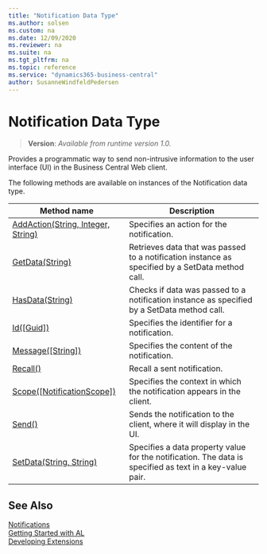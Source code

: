 ```yaml
---
title: "Notification Data Type"
ms.author: solsen
ms.custom: na
ms.date: 12/09/2020
ms.reviewer: na
ms.suite: na
ms.tgt_pltfrm: na
ms.topic: reference
ms.service: "dynamics365-business-central"
author: SusanneWindfeldPedersen
---
```

[//]: # (START>DO_NOT_EDIT)
[//]: # (IMPORTANT:Do not edit any of the content between here and the END>DO_NOT_EDIT.)
[//]: # (Any modifications should be made in the .xml files in the ModernDev repo.)
# Notification Data Type
> **Version**: _Available from runtime version 1.0._

Provides a programmatic way to send non-intrusive information to the user interface (UI) in the Business Central Web client.



The following methods are available on instances of the Notification data type.

|Method name|Description|
|-----------|-----------|
|[AddAction(String, Integer, String)](notification-addaction-method.md)|Specifies an action for the notification.|
|[GetData(String)](notification-getdata-method.md)|Retrieves data that was passed to a notification instance as specified by a SetData method call.|
|[HasData(String)](notification-hasdata-method.md)|Checks if data was passed to a notification instance as specified by a SetData method call.|
|[Id([Guid])](notification-id-method.md)|Specifies the identifier for a notification.|
|[Message([String])](notification-message-method.md)|Specifies the content of the notification.|
|[Recall()](notification-recall-method.md)|Recall a sent notification.|
|[Scope([NotificationScope])](notification-scope-method.md)|Specifies the context in which the notification appears in the client.|
|[Send()](notification-send-method.md)|Sends the notification to the client, where it will display in the UI.|
|[SetData(String, String)](notification-setdata-method.md)|Specifies a data property value for the notification. The data is specified as text in a key-value pair.|

[//]: # (IMPORTANT: END>DO_NOT_EDIT)
## See Also
[Notifications](../../devenv-notifications-developing.md)  
[Getting Started with AL](../../devenv-get-started.md)  
[Developing Extensions](../../devenv-dev-overview.md)  